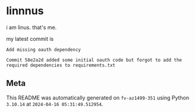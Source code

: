 # linnnus

i am linus. that's me.

my latest commit is

```
Add missing oauth dependency

Commit 58e2a2d added some initial oauth code but forgot to add the
required dependencies to requirements.txt
```

## Meta

This README was automatically generated on `fv-az1499-351` using Python
`3.10.14` at `2024-04-16 05:31:49.512954`.
